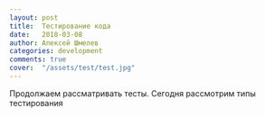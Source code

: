 ```yaml
---
layout: post
title:  Тестирование кода
date:   2018-03-08
author: Алексей Шмелев
categories: development
comments: true
cover:  "/assets/test/test.jpg"
---
```


Продолжаем рассматривать тесты. Сегодня рассмотрим типы тестирования 

